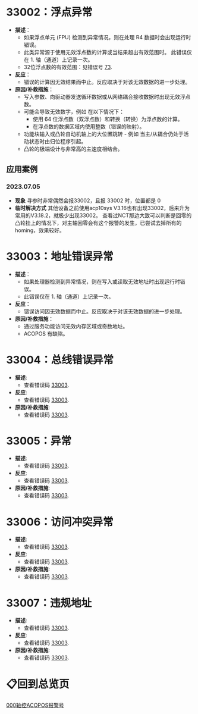 # 33002：浮点异常

- **描述**：
    - 如果浮点单元 (FPU) 检测到异常情况，则在处理 R4 数据时会出现运行时错误。
    - 此类异常源于使用无效浮点数的计算或当结果超出有效范围时。 此错误仅在 1. 轴（通道）上记录一次。
    - 32位浮点数的有效范围：见错误号 [73](#73无效的-r4-浮点格式).
- **反应**：
    - 错误的计算因无效结果而中止。反应取决于对该无效数据的进一步处理。
- **原因/补救措施**：
    - 写入参数、向驱动器发送循环数据或从网络耦合接收数据时出现无效浮点数。
    - 可能会导致无效数字，例如 在以下情况下：
        - 使用 64 位浮点数（双浮点数）和转换（转换）为浮点数的计算。
        - 在浮点数的数据区域内使用整数（错误的映射）。
    - 功能块输入或凸轮自动机轴上的大位置跳转 - 例如 当主/从耦合仍处于活动状态时由归位程序引起。
    - 凸轮的极端设计与非常高的主速度相结合。

## 应用案例

### 2023.07.05

- **现象** 寻参时非常偶然会报33002，且报 33002 时，位置都是 0
- **临时解决方式** 其他设备之前使用acp10sys V3.16也有出现33002，后来升为常用的V3.18.2，就极少出现33002。 查看过NCT那边大致可以判断是回零的凸轮挂上的情况下，对主轴回零会有这个报警的发生，已尝试去掉所有的homing，效果较好。

# 33003：地址错误异常

- **描述**：
    - 如果处理器检测到异常情况，则在写入或读取无效地址时出现运行时错误。
    - 此错误仅在 1. 轴（通道）上记录一次。
- **反应**：
    - 错误访问因无效数据而中止。反应取决于对该无效数据的进一步处理。
- **原因/补救措施**：
    - 通过服务功能访问无效内存区域或奇数地址。
    - ACOPOS 有缺陷。

# 33004：总线错误异常

- **描述**:
    - 查看错误码 [33003](#33003地址错误异常).
- **反应**:
    - 查看错误码 [33003](#33003地址错误异常).
- **原因/补救措施**:
    - 查看错误码 [33003](#33003地址错误异常).

# 33005：异常

- **描述**:
    - 查看错误码 [33003](#33003地址错误异常).
- **反应**:
    - 查看错误码 [33003](#33003地址错误异常).
- **原因/补救措施**:
    - 查看错误码 [33003](#33003地址错误异常).

# 33006：访问冲突异常

- **描述**:
    - 查看错误码 [33003](#33003地址错误异常).
- **反应**:
    - 查看错误码 [33003](#33003地址错误异常).
- **原因/补救措施**:
    - 查看错误码 [33003](#33003地址错误异常).

# 33007：违规地址

- **描述**:
    - 查看错误码 [33003](#33003地址错误异常).
- **反应**:
    - 查看错误码 [33003](#33003地址错误异常).
- **原因/补救措施**:
    - 查看错误码 [33003](#33003地址错误异常).

# 📋回到总览页

[000轴控ACOPOS报警号](000轴控ACOPOS报警号.md)
